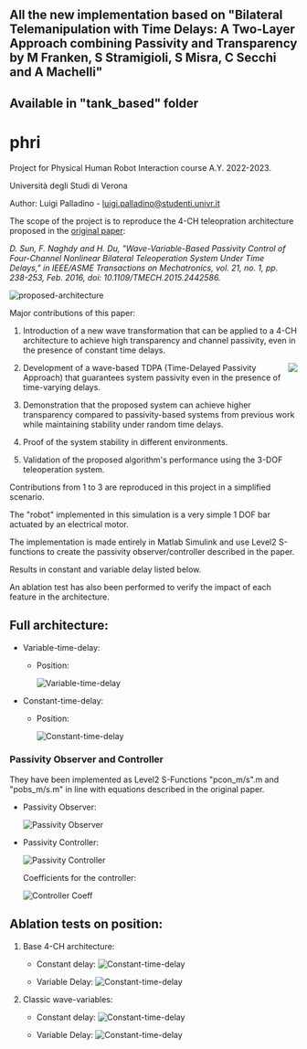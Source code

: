 ## All the new implementation based on "Bilateral Telemanipulation with Time Delays: A Two-Layer Approach combining Passivity and Transparency by M Franken, S Stramigioli, S Misra, C Secchi and A Machelli"
## Available in "tank_based" folder

# phri

Project for Physical Human Robot Interaction course A.Y. 2022-2023.

Università degli Studi di Verona

Author:
Luigi Palladino - luigi.palladino@studenti.univr.it

The scope of the project is to reproduce the 4-CH teleopration architecture proposed in the [original paper](https://ieeexplore.ieee.org/document/7119588):

_D. Sun, F. Naghdy and H. Du, "Wave-Variable-Based Passivity Control of Four-Channel Nonlinear Bilateral Teleoperation System Under Time Delays," in IEEE/ASME Transactions on Mechatronics, vol. 21, no. 1, pp. 238-253, Feb. 2016, doi: 10.1109/TMECH.2015.2442586._

![proposed-architecture](/images/proposed_architecture.png "proposed_architecture")


Major contributions of this paper:
  1. Introduction of a new wave transformation that can be applied to a 4-CH architecture to achieve high transparency and channel passivity, even in the presence of constant time delays.

<img style="float: right;" src="/images/wave_variables_proposed.png"/>


  2. Development of a wave-based TDPA (Time-Delayed Passivity Approach) that guarantees system passivity even in the presence of time-varying delays.

  3. Demonstration that the proposed system can achieve higher transparency compared to passivity-based systems from previous work while maintaining stability under random time delays.

  4. Proof of the system stability in different environments.

  5. Validation of the proposed algorithm's performance using the 3-DOF teleoperation system.

Contributions from 1 to 3 are reproduced in this project in a simplified scenario.

The "robot" implemented in this simulation is a very simple 1 DOF bar actuated by an electrical motor.

The implementation is made entirely in Matlab Simulink and use Level2 S-functions to create the passivity observer/controller described in the paper.

Results in constant and variable delay listed below.

An ablation test has also been performed to verify the impact of each feature in the architecture.


## Full architecture:

- Variable-time-delay:

  - Position:

    ![Variable-time-delay](/images/variable_full.png "Variable-time-delay")

- Constant-time-delay:

  - Position:

    ![Constant-time-delay](/images/constant_full.png "Constant-time-delay")

### Passivity Observer and Controller
They have been implemented as Level2 S-Functions "pcon_m/s".m and "pobs_m/s.m" in line with equations described in the original paper.

  - Passivity Observer:

    ![Passivity Observer](/images/passivity_observer.png "Passivity Observer")


  - Passivity Controller:

    ![Passivity Controller](/images/passivity_controller.png "Passivity Controller")

    Coefficients for the controller:

    ![Controller Coeff](/images/controller_coefficients.png "controller_coefficients")

## Ablation tests on position:

1. Base 4-CH architecture:

    - Constant delay:
    ![Constant-time-delay](/images/base_architecture_constant.png "Constant-time-delay")

    - Variable Delay:
    ![Constant-time-delay](/images/base_architecture_variable.png "Constant-time-delay")

2. Classic wave-variables:

    - Constant delay:
    ![Constant-time-delay](/images/normal_waves_constant.png "Constant-time-delay")

    - Variable Delay:
    ![Constant-time-delay](/images/normal_waves_variable.png "Constant-time-delay")





